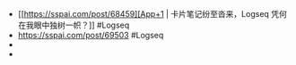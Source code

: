 - [[https://sspai.com/post/68459][App+1 | 卡片笔记纷至沓来，Logseq 凭何在我眼中独树一帜？]] #Logseq
- https://sspai.com/post/69503 #Logseq
-
-